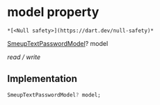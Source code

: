 


# model property




    *[<Null safety>](https://dart.dev/null-safety)*


[SmeupTextPasswordModel](../../smeup_models_widgets_smeup_text_password_model/SmeupTextPasswordModel-class.md)? model
  
_read / write_






## Implementation

```dart
SmeupTextPasswordModel? model;


```







